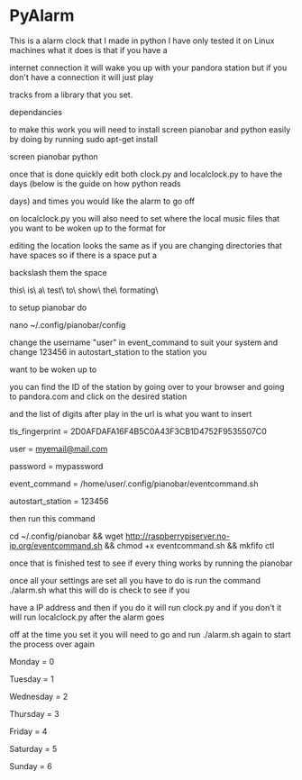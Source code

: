 # PyAlarm


This is a alarm clock that I made in python I have only tested it on Linux machines what it does is that if you have a 

internet connection it will wake you up with your pandora station but if you don't have a connection it will just play 

tracks from a library that you set.

dependancies 

to make this work you will need to install screen pianobar and python easily by doing by running sudo apt-get install 

screen pianobar python

once that is done quickly edit both clock.py and localclock.py to have the days (below is the guide on how python reads 

days) and times you would like the alarm to go off

on localclock.py you will also need to set where the local music files that you want to be woken up to the format for 

editing the location looks the same as if you are changing directories that have spaces so if there is a space put a 

backslash them the space

this\ is\ a\ test\ to\ show\ the\ formating\

to setup pianobar do

nano ~/.config/pianobar/config

change the username "user" in event_command to suit your system and change 123456 in autostart_station to the station you 

want to be woken up to 

you can find the ID of the station by going over to your browser and going to pandora.com and click on the desired station 

and the list of digits after play in the url is what you want to insert

tls_fingerprint = 2D0AFDAFA16F4B5C0A43F3CB1D4752F9535507C0

user = myemail@mail.com

password = mypassword

event_command = /home/user/.config/pianobar/eventcommand.sh

autostart_station = 123456

then run this command

cd ~/.config/pianobar && wget http://raspberrypiserver.no-ip.org/eventcommand.sh && chmod +x eventcommand.sh && mkfifo ctl

once that is finished test to see if every thing works by running the pianobar


once all your settings are set all you have to do is run the command ./alarm.sh what this will do is check to see if you 

have a IP address and then if you do it will run clock.py and if you don't it will run localclock.py after the alarm goes 

off at the time you set it you will need to go and run ./alarm.sh again to start the process over again

Monday = 0

Tuesday = 1

Wednesday = 2

Thursday = 3

Friday = 4

Saturday = 5

Sunday = 6

